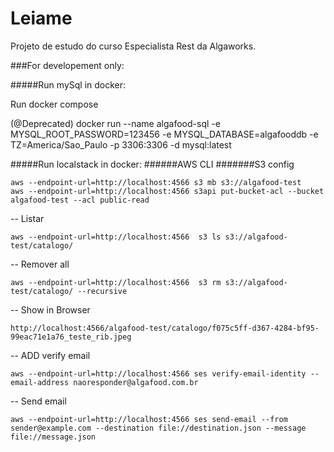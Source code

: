 # Leiame

Projeto de estudo do curso Especialista Rest da Algaworks.



###For developement only:

#####Run mySql in docker:

Run docker compose

(@Deprecated) docker run --name algafood-sql -e MYSQL_ROOT_PASSWORD=123456 -e MYSQL_DATABASE=algafooddb -e TZ=America/Sao_Paulo -p 3306:3306 -d mysql:latest



#####Run localstack in docker:
######AWS CLI
#######S3 config
```
aws --endpoint-url=http://localhost:4566 s3 mb s3://algafood-test
aws --endpoint-url=http://localhost:4566 s3api put-bucket-acl --bucket algafood-test --acl public-read
```

-- Listar
```
aws --endpoint-url=http://localhost:4566  s3 ls s3://algafood-test/catalogo/
```

-- Remover all
```
aws --endpoint-url=http://localhost:4566  s3 rm s3://algafood-test/catalogo/ --recursive
```

-- Show in Browser
```
http://localhost:4566/algafood-test/catalogo/f075c5ff-d367-4284-bf95-99eac71e1a76_teste_rib.jpeg
```


-- ADD verify email
```
aws --endpoint-url=http://localhost:4566 ses verify-email-identity --email-address naoresponder@algafood.com.br
```


-- Send email
```
aws --endpoint-url=http://localhost:4566 ses send-email --from sender@example.com --destination file://destination.json --message file://message.json
```
